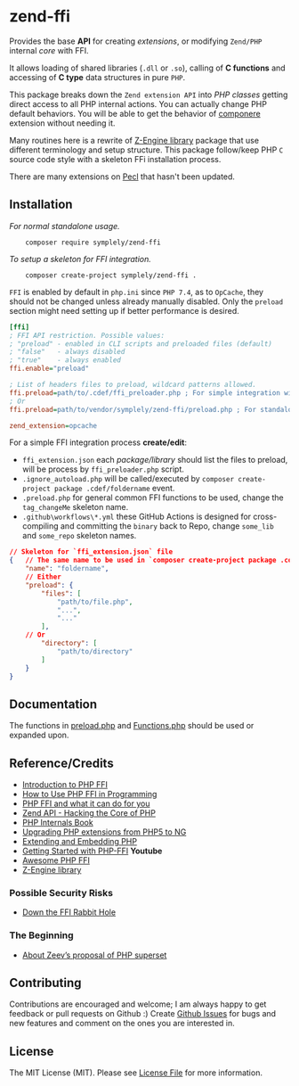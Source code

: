 # zend-ffi

Provides the base **API** for creating _extensions_, or modifying `Zend/PHP` internal _core_ with FFI.

It allows loading of shared libraries (`.dll` or `.so`), calling of **C functions** and accessing of **C type** data structures in pure `PHP`.

This package breaks down the `Zend extension API` into _PHP classes_ getting direct access to all PHP internal actions. You can actually change PHP default behaviors. You will be able to get the behavior of [componere](http://docs.php.net/manual/en/intro.componere.php) extension without needing it.

Many routines here is a rewrite of [Z-Engine library](https://github.com/lisachenko/z-engine) package that use different terminology and setup structure. This package follow/keep PHP `C` source code style with a skeleton FFi installation process.

There are many extensions on [Pecl](https://pecl.php.net/package-stats.php) that hasn't been updated.

## Installation

_For normal standalone usage._

```shell
    composer require symplely/zend-ffi
```

_To setup a skeleton for FFI integration._

```shell
    composer create-project symplely/zend-ffi .
```

`FFI` is enabled by default in `php.ini` since `PHP 7.4`, as to `OpCache`, they should not be changed unless already manually disabled.
Only the `preload` section might need setting up if better performance is desired.

```ini
[ffi]
; FFI API restriction. Possible values:
; "preload" - enabled in CLI scripts and preloaded files (default)
; "false"   - always disabled
; "true"    - always enabled
ffi.enable="preload"

; List of headers files to preload, wildcard patterns allowed.
ffi.preload=path/to/.cdef/ffi_preloader.php ; For simple integration with other FFI extensions
; Or
ffi.preload=path/to/vendor/symplely/zend-ffi/preload.php ; For standalone usage

zend_extension=opcache
```

For a simple FFI integration process **create/edit**:

- `ffi_extension.json`  each _package/library_ should list the files to preload, will be process by `ffi_preloader.php` script.
- `.ignore_autoload.php` will be called/executed by `composer create-project package .cdef/foldername` event.
- `.preload.php` for general common FFI functions to be used, change the `tag_changeMe` skeleton name.
- `.github\workflows\*.yml` these GitHub Actions is designed for cross-compiling and committing the `binary` back to Repo, change `some_lib` and `some_repo` skeleton names.

```json
// Skeleton for `ffi_extension.json` file
{   // The same name to be used in `composer create-project package .cdef/foldername`
    "name": "foldername",
    // Either
    "preload": {
        "files": [
            "path/to/file.php",
            "...",
            "..."
        ],
    // Or
        "directory": [
            "path/to/directory"
        ]
    }
}
```

## Documentation

The functions in [preload.php](https://github.com/symplely/zend-ffi/blob/main/preload.php) and [Functions.php](https://github.com/symplely/zend-ffi/blob/main/api/Functions.php) should be used or expanded upon.

## Reference/Credits

- [Introduction to PHP FFI](https://dev.to/verkkokauppacom/introduction-to-php-ffi-po3)
- [How to Use PHP FFI in Programming](https://spiralscout.com/blog/how-to-use-php-ffi-in-programming)
- [PHP FFI and what it can do for you](https://phpconference.com/blog/php-ffi-and-what-it-can-do-for-you/)
- [Zend API - Hacking the Core of PHP](https://www.cs.helsinki.fi/u/laine/php/zend.html)
- [PHP Internals Book](https://www.phpinternalsbook.com/index.html)
- [Upgrading PHP extensions from PHP5 to NG](https://wiki.php.net/phpng-upgrading)
- [Extending and Embedding PHP](https://flylib.com/books/en/2.565.1/)
- [Getting Started with PHP-FFI](https://www.youtube.com/watch?v=7pfjvRupoqg) **Youtube**
- [Awesome PHP FFI](https://github.com/gabrielrcouto/awesome-php-ffi)
- [Z-Engine library](https://github.com/lisachenko/z-engine)

### Possible Security Risks

- [Down the FFI Rabbit Hole](https://pwnfirstsear.ch/2020/07/20/0ctf2020-noeasyphp.html)

### The Beginning

- [About Zeev’s proposal of PHP superset](https://william-pinaud.medium.com/about-zeevs-proposal-of-php-superset-9e291f0de630)

## Contributing

Contributions are encouraged and welcome; I am always happy to get feedback or pull requests on Github :) Create [Github Issues](https://github.com/symplely/uv-ffi/issues) for bugs and new features and comment on the ones you are interested in.

## License

The MIT License (MIT). Please see [License File](LICENSE) for more information.
